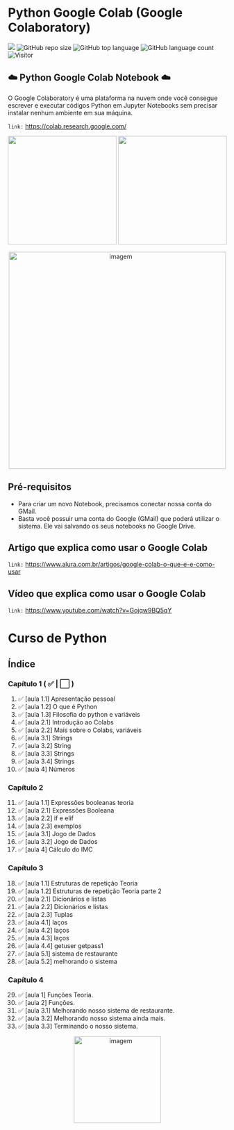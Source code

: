 # Python Google Colab (Google Colaboratory)

[![](https://img.shields.io/badge/made_by-eduardodsr-green)](https://github.com/eduardods/)
![GitHub repo size](https://img.shields.io/github/repo-size/eduardodsr/Python-Google-Colab)
![GitHub top language](https://img.shields.io/github/languages/top/eduardodsr/Python-Google-Colab)
![GitHub language count](https://img.shields.io/github/languages/count/eduardodsr/Python-Google-Colab)
![Visitor](https://visitor-badge.glitch.me/badge?page_id=eduardodsr.Python-Google-Colab)



## :cloud: Python Google Colab Notebook :cloud:
 
 O Google Colaboratory é uma plataforma na nuvem onde você consegue escrever e executar códigos Python em Jupyter Notebooks sem precisar instalar nenhum ambiente em sua máquina. 

``` link: ```  https://colab.research.google.com/

<div class="code" align="center">
<code><a href="https://www.python.org/" target="_blank"><img height="250" src="https://www.vectorlogo.zone/logos/python/python-ar21.svg"></a></code>
<code><a href="https://jupyter.org/" target="_blank"><img height="250" src="https://www.vectorlogo.zone/logos/jupyter/jupyter-ar21.svg"></a></code>
</div>
<p align="center">
  <img src=https://github.com/eduardodsr/Python-Google-Colab/blob/master/logo.png?raw=true" alt="imagem" width="500px" />
 </p>

                                                                                                 
## Pré-requisitos

- Para criar um novo Notebook, precisamos conectar nossa conta do GMail. 
- Basta você possuir uma conta do Google (GMail) que poderá utilizar o sistema. Ele vai salvando os seus notebooks no Google Drive.

## Artigo que explica como usar o Google Colab

``` link: ```  https://www.alura.com.br/artigos/google-colab-o-que-e-e-como-usar

## Vídeo que explica como usar o Google Colab

``` link: ```  https://www.youtube.com/watch?v=Gojqw9BQ5qY

# Curso de Python
  
## Índice 

### Capítulo 1 (  :white_check_mark: | :white_large_square:  )
1. :white_check_mark: [aula 1.1] Apresentação pessoal
2. :white_check_mark: [aula 1.2] O que é Python
3. :white_check_mark: [aula 1.3] Filosofia do python e variáveis
4. :white_check_mark: [aula 2.1] Introdução ao Colabs
5. :white_check_mark: [aula 2.2] Mais sobre o Colabs, variáveis
6. :white_check_mark: [aula 3.1] Strings
7. :white_check_mark: [aula 3.2] String
8. :white_check_mark: [aula 3.3] Strings
9. :white_check_mark: [aula 3.4] Strings
10. :white_check_mark: [aula 4] Números

### Capítulo 2
11. :white_check_mark: [aula 1.1] Expressões booleanas teoria
12. :white_check_mark: [aula 2.1] Expressões Booleana
13. :white_check_mark: [aula 2.2] if e elif
14. :white_check_mark: [aula 2.3] exemplos
15. :white_check_mark: [aula 3.1] Jogo de Dados
16. :white_check_mark: [aula 3.2] Jogo de Dados
17. :white_check_mark: [aula 4] Cálculo do IMC

### Capítulo 3
18. :white_check_mark:  [aula 1.1] Estruturas de repetição Teoria
19. :white_check_mark:  [aula 1.2] Estruturas de repetição Teoria parte 2   
20. :white_check_mark:  [aula 2.1] Dicionários e listas
21. :white_check_mark:  [aula 2.2] Dicionários e listas
22. :white_check_mark:  [aula 2.3] Tuplas
23. :white_check_mark:  [aula 4.1] laços
24. :white_check_mark:  [aula 4.2] laços
25. :white_check_mark:  [aula 4.3] laços
26. :white_check_mark:  [aula 4.4] getuser getpass1
27. :white_check_mark:  [aula 5.1] sistema de restaurante
28. :white_check_mark:  [aula 5.2] melhorando o sistema

### Capítulo 4
29. :white_check_mark: [aula 1] Funções Teoria.
30. :white_check_mark: [aula 2] Funções.
31. :white_check_mark: [aula 3.1] Melhorando nosso sistema de restaurante.
32. :white_check_mark: [aula 3.2] Melhorando nosso sistema ainda mais.
33. :white_check_mark: [aula 3.3] Terminando o nosso sistema. 


  <p align="center"><img src=https://i.imgur.com/eP8QQc8.png?raw=true" alt="imagem" width="200px" /></p>
